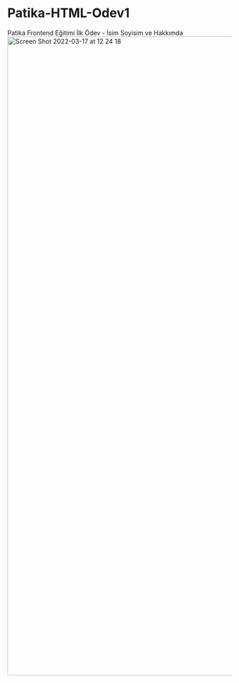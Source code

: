# Patika-HTML-Odev1
Patika Frontend Eğitimi İlk Ödev - İsim Soyisim ve Hakkımda
<img width="1435" alt="Screen Shot 2022-03-17 at 12 24 18" src="https://user-images.githubusercontent.com/37042995/158778540-f5d9d07f-5d45-49f3-a1c1-12f7208a738a.png">
